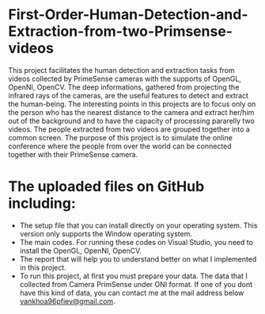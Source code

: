 # First-Order-Human-Detection-and-Extraction-from-two-Primsense-videos
This project facilitates the human detection and extraction tasks from videos collected by PrimeSense cameras with the supports of OpenGL, OpenNI, OpenCV. The deep informations, gathered from projecting the infrared rays of the cameras, are the useful features to detect and extract the human-being. The interesting points in this projects are to focus only on the person who has the nearest distance to the camera and extract her/him out of the background and to have the capacity of processing pararelly two videos. The people extracted from two videos are grouped together into a common screen. The purpose of this project is to simulate the online conference where the people from over the world can be connected together with their PrimeSense camera.

# The uploaded files on GitHub including:
- The setup file that you can install directly on your operating system. This version only supports the Window operating system.
- The main codes. For running these codes on Visual Studio, you need to install the OpenGL, OpenNI, OpenCV.
- The report that will help you to understand better on what I implemented in this project.
- To run this project, at first you must prepare your data. The data that I collected from Camera PrimSense under ONI format. If one of you dont have this kind of data, you can contact me at the mail address below vankhoa96pfiev@gmail.com.
